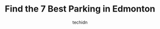 ---
layout: ampstory
image: https://i0.wp.com/www.auto.or.id/wp-content/uploads/2023/06/parking-indigo-edmonton-lot-507-edmonton-city-centre-west-parkade-0-edmonton-1686322682.jpeg?resize=640,853
author: techidn
featured: false
description: Edmonton, Alberta, Canada is a haven for Parking enthusiasts, boasting an impressive array of 7 top-notch establishments. Whether youre a seasoned connoisseur or simply curious to explore t
title: Find the 7 Best Parking in Edmonton
cover:
   title: Find the 7 Best Parking in Edmonton
   subtitle: AUTO.OR.ID
   background: https://www.auto.or.id/wp-content/uploads/2023/06/parking-indigo-edmonton-lot-507-edmonton-city-centre-west-parkade-0-edmonton-1686322682.jpeg

pages: 
 - layout: thirds
   top: <h1>#1 101 Ave & 105 Street - Lot #154</h1>
   bottom: "<p>Its a parking lot. You can park your car here.  Its downtown paid parking so be ready to pay up.  Its not cheap and this parking lot is not paved.  The gravel parki</p>"
   background: https://www.auto.or.id/wp-content/uploads/2023/06/parking-indigo-edmonton-lot-507-edmonton-city-centre-west-parkade-1-edmonton-1686322684.jpeg
   backgroundblur: true
 - layout: thirds
   top: <h1>#2 SP+ Parking</h1>
   bottom: "<p>9538 103a Ave NW, Edmonton, AB T5H 4H3, Canada</p>"
   background: https://www.auto.or.id/wp-content/uploads/2023/06/parking-indigo-edmonton-lot-507-edmonton-city-centre-west-parkade-2-edmonton-1686322684.jpeg
   cta:
      link: https://www.auto.or.id/find-the-7-best-parking-in-edmonton/
      text: Find the 7 Best Parking in Edmonton
 - layout: thirds
   top: <h1>#3 Parking</h1>
   bottom: "<p>10088 102 Ave NW, Edmonton, AB T5J 0E7, Canada</p>"
   background: https://images.unsplash.com/photo-1614905218621-99262ff8f8e1?ixlib=rb-4.0.3&ixid=MnwxMjA3fDB8MHxwaG90by1wYWdlfHx8fGVufDB8fHx8&auto=format&fit=crop&w=640&h=853&q=80
   cta:
      link: https://www.auto.or.id/find-the-7-best-parking-in-edmonton/
      text: Find the 7 Best Parking in Edmonton
 - layout: thirds
   top: <h1>#4 CENTRAL CAR PARK - Lot #399</h1>
   bottom: "<p>10036 102 St NW, Edmonton, AB T5J 0V6, Canada</p>"
   background: https://images.unsplash.com/photo-1618157176697-1bdb104f2896?ixlib=rb-4.0.3&ixid=MnwxMjA3fDB8MHxwaG90by1wYWdlfHx8fGVufDB8fHx8&auto=format&fit=crop&w=640&h=853&q=80
   cta:
      link: https://www.auto.or.id/find-the-7-best-parking-in-edmonton/
      text: Find the 7 Best Parking in Edmonton
 - layout: thirds
   top: <h1>#5 Coast Edmonton Parking - Lot #161</h1>
   bottom: "<p>10155 105 St NW, Edmonton, AB T5J 1E2, Canada</p>"
   background: https://images.unsplash.com/photo-1623564493214-6137dff043ad?ixlib=rb-4.0.3&ixid=MnwxMjA3fDB8MHxwaG90by1wYWdlfHx8fGVufDB8fHx8&auto=format&fit=crop&w=640&h=853&q=80
   cta:
      link: https://www.auto.or.id/find-the-7-best-parking-in-edmonton/
      text: Find the 7 Best Parking in Edmonton
 - layout: thirds
   top: <h1>#6 West Parkade - City Centre</h1>
   bottom: "<p>10231 103 St NW, Edmonton, AB T5J 0Y8, Canada</p>"
   background: https://images.unsplash.com/photo-1560282804-f99219ad8de3?ixlib=rb-4.0.3&ixid=MnwxMjA3fDB8MHxwaG90by1wYWdlfHx8fGVufDB8fHx8&auto=format&fit=crop&w=640&h=853&q=80
   cta:
      link: https://www.auto.or.id/find-the-7-best-parking-in-edmonton/
      text: Find the 7 Best Parking in Edmonton
 - layout: thirds
   top: <h1>#7 Impark</h1>
   bottom: "<p>10048 103 St NW, Edmonton, AB T5J 0X2, Canada</p>"
   background: https://images.unsplash.com/photo-1639664148649-3c0fa2ee24b0?ixlib=rb-4.0.3&ixid=MnwxMjA3fDB8MHxwaG90by1wYWdlfHx8fGVufDB8fHx8&auto=format&fit=crop&w=640&h=853&q=80
   cta:
      link: https://www.auto.or.id/find-the-7-best-parking-in-edmonton/
      text: Find the 7 Best Parking in Edmonton
 - layout: thirds
   middle: Continue reading...
   background: https://images.unsplash.com/photo-1626302592106-ad36b003cb39?ixlib=rb-4.0.3&ixid=MnwxMjA3fDB8MHxwaG90by1wYWdlfHx8fGVufDB8fHx8&auto=format&fit=crop&w=640&h=853&q=80
   cta:
      link: https://www.auto.or.id/find-the-7-best-parking-in-edmonton/
      text: Find the 7 Best Parking in Edmonton

---